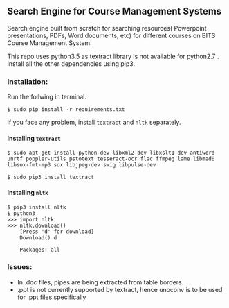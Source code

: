 ## Search Engine for Course Management Systems

Search engine built from scratch for searching resources( Powerpoint presentations, PDFs, Word documents, etc) for different courses on BITS Course Management System.

This repo uses python3.5 as textract library is not available for python2.7 .
Install all the other dependencies using pip3.

### Installation:

Run the follwing in terminal.
```
$ sudo pip install -r requirements.txt
```
If you face any problem, install `textract` and `nltk` separately.

#### Installing `textract`

```
$ sudo apt-get install python-dev libxml2-dev libxslt1-dev antiword unrtf poppler-utils pstotext tesseract-ocr flac ffmpeg lame libmad0 libsox-fmt-mp3 sox libjpeg-dev swig libpulse-dev

$ sudo pip3 install textract
```

#### Installing `nltk`

```
$ pip3 install nltk
$ python3
>>> import nltk
>>> nltk.download()
	[Press 'd' for download]
	Download() d

	Packages: all
```

### Issues:
- In .doc files, pipes are being extracted from table borders.
- .ppt is not currently supported by textract, hence unoconv is to be used for .ppt files specifically